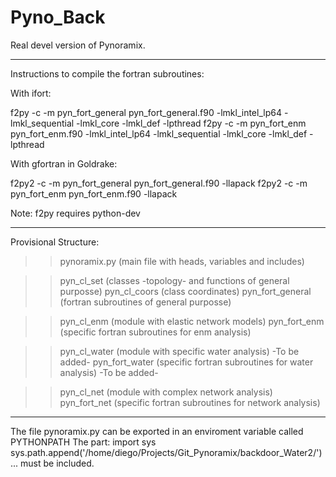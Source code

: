 Pyno_Back
=========

Real devel version of Pynoramix.

-------------------------------------------

Instructions to compile the fortran subroutines:

With ifort:

f2py -c -m pyn_fort_general pyn_fort_general.f90 -lmkl_intel_lp64 -lmkl_sequential -lmkl_core -lmkl_def -lpthread
f2py -c -m pyn_fort_enm pyn_fort_enm.f90 -lmkl_intel_lp64 -lmkl_sequential -lmkl_core -lmkl_def -lpthread

With gfortran in Goldrake:

f2py2 -c -m pyn_fort_general pyn_fort_general.f90 -llapack
f2py2 -c -m pyn_fort_enm pyn_fort_enm.f90 -llapack

Note: f2py requires python-dev

--------------------------------------------

Provisional Structure:

>> pynoramix.py   (main file with heads, variables and includes)

   >> pyn_cl_set        (classes -topology- and functions of general purposse)
   >> pyn_cl_coors      (class coordinates)
   >> pyn_fort_general  (fortran subroutines of general purposse)

   >> pyn_cl_enm        (module with elastic network models)
   >> pyn_fort_enm      (specific fortran subroutines for enm analysis)

   >> pyn_cl_water      (module with specific water analysis) -To be added-
   >> pyn_fort_water    (specific fortran subroutines for water analysis) -To be added-

   >> pyn_cl_net        (module with complex network analysis) 
   >> pyn_fort_net      (specific fortran subroutines for network analysis) 

---------------------------------------------
The file pynoramix.py can be exported in an enviroment variable called PYTHONPATH
The part:
import sys
sys.path.append('/home/diego/Projects/Git_Pynoramix/backdoor_Water2/')
... must be included.

